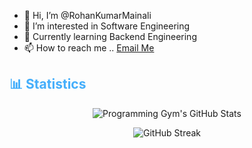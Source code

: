 - 👋 Hi, I’m @RohanKumarMainali
- 👀 I’m interested in Software Engineering
- 🌱 Currently learning Backend Engineering 
- 📫 How to reach me .. [Email Me](mailto:rohanmainali39@gmail.com)




<!-- Statistics -->

<h2 style="color: #44AEFB">📊 Statistics</h2>


<!-- Begin Stats Cards -->
<!-- Resources:  -->
<!-- Github & Languages Stats: https://github.com/rohankumarmainali/github-readme-stats --> 
<!-- Streak Stats: https://github.com/rohankumarmainali/github-readme-streak-stats -->
<!-- Change the value after ?username= to your GitHub username. -->
<div class="stats" align="center">

![Programming Gym's GitHub Stats](https://github-readme-stats.vercel.app/api?username=rohankumarmainali&hide=stars&count_private=true&show_icons=true&theme=algolia&border_radius=20)

![GitHub Streak](https://streak-stats.demolab.com?user=rohankumarmainali&count_private=true&theme=algolia&border_radius=20)


</div>




<!---
RohanKumarMainali/RohanKumarMainali is a ✨ special ✨ repository because its `README.md` (this file) appears on your GitHub profile.
You can click the Preview link to take a look at your changes.
--->

